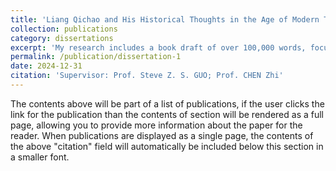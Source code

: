 ```yaml
---
title: 'Liang Qichao and His Historical Thoughts in the Age of Modern Transformation of Communication 梁啟超的「新史學」及其傳播'
collection: publications
category: dissertations
excerpt: 'My research includes a book draft of over 100,000 words, focusing on Liang Qichao 梁啟超 as an early architect of Chinese historiography and examining his frequent shifts between the humanities and sciences, along with the circumstances and reasons behind them. An article of mine currently under review at *the Bulletin of the Institute of Modern History, Academia Sinica* explores how Liang Qichao synthesized elements of traditional Confucian classics with Japanese sociology to create Chinese historiography. This article has received positive feedback from peer reviewers, who noted that it challenges conventional narratives of the history of Chinese historiography. Another article, under review at *New History*, explains how Liang Qichao transformed the historiography he developed into a social science. Peer reviewers have called it the most in-depth study of Liang Qichao''s writings to date, noting that it addresses several major issues in the history of Chinese historiography.'
permalink: /publication/dissertation-1
date: 2024-12-31
citation: 'Supervisor: Prof. Steve Z. S. GUO; Prof. CHEN Zhi'
---
```


The contents above will be part of a list of publications, if the user clicks the link for the publication than the contents of section will be rendered as a full page, allowing you to provide more information about the paper for the reader. When publications are displayed as a single page, the contents of the above "citation" field will automatically be included below this section in a smaller font.
